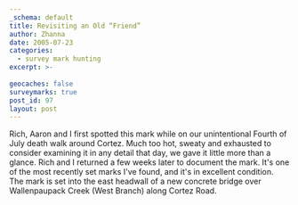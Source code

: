 ```yaml
---
_schema: default
title: Revisiting an Old “Friend”
author: Zhanna
date: 2005-07-23
categories:
  - survey mark hunting
excerpt: >- 
   
geocaches: false
surveymarks: true
post_id: 97
layout: post                                                       
---      
```


Rich, Aaron and I first spotted this mark while on our unintentional Fourth of July death walk around Cortez. Much too hot, sweaty and exhausted to consider examining it in any detail that day, we gave it little more than a glance. Rich and I returned a few weeks later to document the mark. It's one of the most recently set marks I've found, and it's in excellent condition. The mark is set into the east headwall of a new concrete bridge over Wallenpaupack Creek (West Branch) along Cortez Road.
